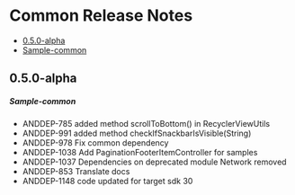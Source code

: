 # Common Release Notes

- [0.5.0-alpha](#050-alpha)
- [Sample-common](#sample-common)

## 0.5.0-alpha
##### Sample-common
* ANDDEP-785 added method scrollToBottom() in RecyclerViewUtils
* ANDDEP-991 added method checkIfSnackbarIsVisible(String)
* ANDDEP-978 Fix common dependency
* ANDDEP-1038 Add PaginationFooterItemController for samples
* ANDDEP-1037 Dependencies on deprecated module Network removed
* ANDDEP-853 Translate docs
* ANDDEP-1148 code updated for target sdk 30
